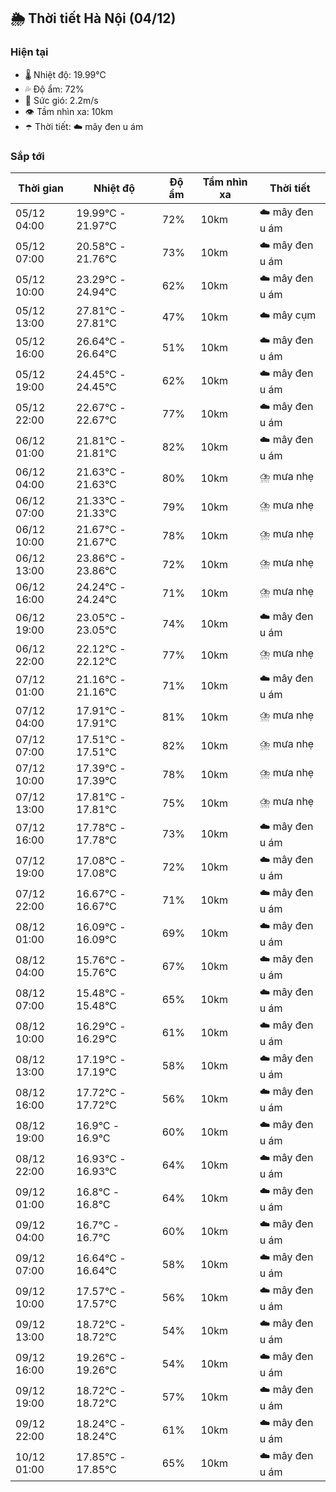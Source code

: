 ## 🌦️ Thời tiết Hà Nội (04/12)

### Hiện tại

- 🌡️ Nhiệt độ: 19.99℃
- 💦 Độ ẩm: 72%
- 💨 Sức gió: 2.2m/s
- 👁️ Tầm nhìn xa: 10km
- ☂️ Thời tiết: ☁️ mây đen u ám

### Sắp tới

| Thời gian | Nhiệt độ | Độ ẩm | Tầm nhìn xa | Thời tiết |
| --- | --- | --- | --- | --- |
| 05/12 04:00 | 19.99℃ - 21.97℃ | 72% | 10km | ☁️ mây đen u ám |
| 05/12 07:00 | 20.58℃ - 21.76℃ | 73% | 10km | ☁️ mây đen u ám |
| 05/12 10:00 | 23.29℃ - 24.94℃ | 62% | 10km | ☁️ mây đen u ám |
| 05/12 13:00 | 27.81℃ - 27.81℃ | 47% | 10km | ☁️ mây cụm |
| 05/12 16:00 | 26.64℃ - 26.64℃ | 51% | 10km | ☁️ mây đen u ám |
| 05/12 19:00 | 24.45℃ - 24.45℃ | 62% | 10km | ☁️ mây đen u ám |
| 05/12 22:00 | 22.67℃ - 22.67℃ | 77% | 10km | ☁️ mây đen u ám |
| 06/12 01:00 | 21.81℃ - 21.81℃ | 82% | 10km | ☁️ mây đen u ám |
| 06/12 04:00 | 21.63℃ - 21.63℃ | 80% | 10km | ⛈️ mưa nhẹ |
| 06/12 07:00 | 21.33℃ - 21.33℃ | 79% | 10km | ⛈️ mưa nhẹ |
| 06/12 10:00 | 21.67℃ - 21.67℃ | 78% | 10km | ⛈️ mưa nhẹ |
| 06/12 13:00 | 23.86℃ - 23.86℃ | 72% | 10km | ⛈️ mưa nhẹ |
| 06/12 16:00 | 24.24℃ - 24.24℃ | 71% | 10km | ⛈️ mưa nhẹ |
| 06/12 19:00 | 23.05℃ - 23.05℃ | 74% | 10km | ☁️ mây đen u ám |
| 06/12 22:00 | 22.12℃ - 22.12℃ | 77% | 10km | ⛈️ mưa nhẹ |
| 07/12 01:00 | 21.16℃ - 21.16℃ | 71% | 10km | ☁️ mây đen u ám |
| 07/12 04:00 | 17.91℃ - 17.91℃ | 81% | 10km | ⛈️ mưa nhẹ |
| 07/12 07:00 | 17.51℃ - 17.51℃ | 82% | 10km | ⛈️ mưa nhẹ |
| 07/12 10:00 | 17.39℃ - 17.39℃ | 78% | 10km | ⛈️ mưa nhẹ |
| 07/12 13:00 | 17.81℃ - 17.81℃ | 75% | 10km | ⛈️ mưa nhẹ |
| 07/12 16:00 | 17.78℃ - 17.78℃ | 73% | 10km | ☁️ mây đen u ám |
| 07/12 19:00 | 17.08℃ - 17.08℃ | 72% | 10km | ☁️ mây đen u ám |
| 07/12 22:00 | 16.67℃ - 16.67℃ | 71% | 10km | ☁️ mây đen u ám |
| 08/12 01:00 | 16.09℃ - 16.09℃ | 69% | 10km | ☁️ mây đen u ám |
| 08/12 04:00 | 15.76℃ - 15.76℃ | 67% | 10km | ☁️ mây đen u ám |
| 08/12 07:00 | 15.48℃ - 15.48℃ | 65% | 10km | ☁️ mây đen u ám |
| 08/12 10:00 | 16.29℃ - 16.29℃ | 61% | 10km | ☁️ mây đen u ám |
| 08/12 13:00 | 17.19℃ - 17.19℃ | 58% | 10km | ☁️ mây đen u ám |
| 08/12 16:00 | 17.72℃ - 17.72℃ | 56% | 10km | ☁️ mây đen u ám |
| 08/12 19:00 | 16.9℃ - 16.9℃ | 60% | 10km | ☁️ mây đen u ám |
| 08/12 22:00 | 16.93℃ - 16.93℃ | 64% | 10km | ☁️ mây đen u ám |
| 09/12 01:00 | 16.8℃ - 16.8℃ | 64% | 10km | ☁️ mây đen u ám |
| 09/12 04:00 | 16.7℃ - 16.7℃ | 60% | 10km | ☁️ mây đen u ám |
| 09/12 07:00 | 16.64℃ - 16.64℃ | 58% | 10km | ☁️ mây đen u ám |
| 09/12 10:00 | 17.57℃ - 17.57℃ | 56% | 10km | ☁️ mây đen u ám |
| 09/12 13:00 | 18.72℃ - 18.72℃ | 54% | 10km | ☁️ mây đen u ám |
| 09/12 16:00 | 19.26℃ - 19.26℃ | 54% | 10km | ☁️ mây đen u ám |
| 09/12 19:00 | 18.72℃ - 18.72℃ | 57% | 10km | ☁️ mây đen u ám |
| 09/12 22:00 | 18.24℃ - 18.24℃ | 61% | 10km | ☁️ mây đen u ám |
| 10/12 01:00 | 17.85℃ - 17.85℃ | 65% | 10km | ☁️ mây đen u ám |
